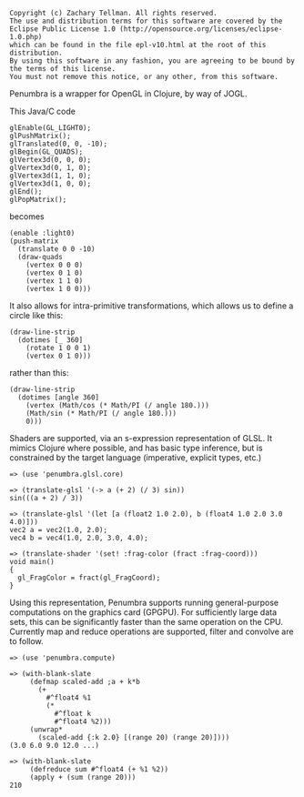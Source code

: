     Copyright (c) Zachary Tellman. All rights reserved.
    The use and distribution terms for this software are covered by the
    Eclipse Public License 1.0 (http://opensource.org/licenses/eclipse-1.0.php)
    which can be found in the file epl-v10.html at the root of this distribution.
    By using this software in any fashion, you are agreeing to be bound by
    the terms of this license.
    You must not remove this notice, or any other, from this software.

Penumbra is a wrapper for OpenGL in Clojure, by way of JOGL.

This Java/C code

	glEnable(GL_LIGHT0);
	glPushMatrix();
	glTranslated(0, 0, -10);
	glBegin(GL_QUADS);
	glVertex3d(0, 0, 0);
	glVertex3d(0, 1, 0);
	glVertex3d(1, 1, 0);
	glVertex3d(1, 0, 0);
	glEnd();
	glPopMatrix();
	
becomes

	(enable :light0)
	(push-matrix
	  (translate 0 0 -10)
	  (draw-quads
	    (vertex 0 0 0)
		(vertex 0 1 0)
		(vertex 1 1 0)
		(vertex 1 0 0)))


It also allows for intra-primitive transformations, which allows us to define a circle like this:

	(draw-line-strip
  	  (dotimes [_ 360]
        (rotate 1 0 0 1)
    	(vertex 0 1 0)))

rather than this:

	(draw-line-strip
  	  (dotimes [angle 360]
        (vertex (Math/cos (* Math/PI (/ angle 180.)))
        (Math/sin (* Math/PI (/ angle 180.)))
        0)))

Shaders are supported, via an s-expression representation of GLSL.  It mimics Clojure where possible, and has basic type inference, but is constrained by the target language (imperative, explicit types, etc.)  

	=> (use 'penumbra.glsl.core)
	
	=> (translate-glsl '(-> a (+ 2) (/ 3) sin))
	sin(((a + 2) / 3))
	
	=> (translate-glsl '(let [a (float2 1.0 2.0), b (float4 1.0 2.0 3.0 4.0)]))
	vec2 a = vec2(1.0, 2.0);
	vec4 b = vec4(1.0, 2.0, 3.0, 4.0);

	=> (translate-shader '(set! :frag-color (fract :frag-coord)))
	void main()
	{
	  gl_FragColor = fract(gl_FragCoord);
	}
	
Using this representation, Penumbra supports running general-purpose computations on the graphics card (GPGPU).  For sufficiently large data sets, this can be significantly faster than the same operation on the CPU. Currently map and reduce operations are supported, filter and convolve are to follow.

	=> (use 'penumbra.compute)

  	=> (with-blank-slate
	     (defmap scaled-add ;a + k*b
	       (+
		     #^float4 %1 
		     (*
		       #^float k
		       #^float4 %2))) 
	     (unwrap* 
	       (scaled-add {:k 2.0} [(range 20) (range 20)])))
	(3.0 6.0 9.0 12.0 ...)
	
	=> (with-blank-slate
	     (defreduce sum #^float4 (+ %1 %2))
	     (apply + (sum (range 20)))
	210

